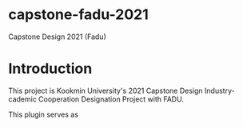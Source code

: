 # capstone-fadu-2021 
Capstone Design 2021 (Fadu) 

# Introduction 
This project is Kookmin University's 2021 Capstone Design Industry-cademic Cooperation Designation Project with FADU. 

This plugin serves as
